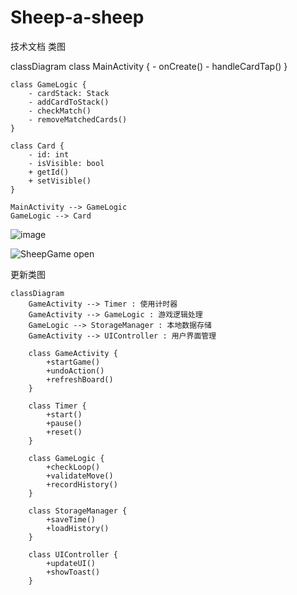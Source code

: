 # Sheep-a-sheep
技术文档 类图

classDiagram
    class MainActivity {
        - onCreate()
        - handleCardTap()
    }

    class GameLogic {
        - cardStack: Stack
        - addCardToStack()
        - checkMatch()
        - removeMatchedCards()
    }

    class Card {
        - id: int
        - isVisible: bool
        + getId()
        + setVisible()
    }

    MainActivity --> GameLogic
    GameLogic --> Card

![image](https://github.com/user-attachments/assets/fc78f22d-bbf7-43ba-ae3c-46c989574b9b)

![SheepGame open](https://github.com/user-attachments/assets/815d47de-5643-4354-82f9-5d8553df154f)


更新类图
```mermaid
classDiagram
    GameActivity --> Timer : 使用计时器
    GameActivity --> GameLogic : 游戏逻辑处理
    GameLogic --> StorageManager : 本地数据存储
    GameActivity --> UIController : 用户界面管理

    class GameActivity {
        +startGame()
        +undoAction()
        +refreshBoard()
    }

    class Timer {
        +start()
        +pause()
        +reset()
    }

    class GameLogic {
        +checkLoop()
        +validateMove()
        +recordHistory()
    }

    class StorageManager {
        +saveTime()
        +loadHistory()
    }

    class UIController {
        +updateUI()
        +showToast()
    }





